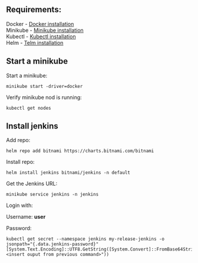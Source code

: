 ## Requirements:
Docker - [Docker installation](https://docs.docker.com/engine/install/) <br />
Minikube - [Minikube installation](https://minikube.sigs.k8s.io/docs/start/) <br />
Kubectl - [Kubectl installation](https://kubernetes.io/ru/docs/tasks/tools/install-kubectl/) <br />
Helm - [Telm installation](https://helm.sh/docs/intro/install/) <br />
## Start a minikube
Start a minikube:
```
minikube start -driver=docker
```
Verify minikube nod is running:
```
kubectl get nodes
```
## Install jenkins
Add repo:
```
helm repo add bitnami https://charts.bitnami.com/bitnami
```
Install repo:
```
helm install jenkins bitnami/jenkins -n default
```
Get the Jenkins URL:
```
minikube service jenkins -n jenkins
```
Login with:

Username: **user**

Password: 
```
kubectl get secret --namespace jenkins my-release-jenkins -o jsonpath="{.data.jenkins-password}"
[System.Text.Encoding]::UTF8.GetString([System.Convert]::FromBase64String("<insert ouput from previous command>"))
```

